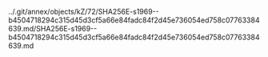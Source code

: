 ../.git/annex/objects/kZ/72/SHA256E-s1969--b4504718294c315d45d3cf5a66e84fadc84f2d45e736054ed758c07763384639.md/SHA256E-s1969--b4504718294c315d45d3cf5a66e84fadc84f2d45e736054ed758c07763384639.md